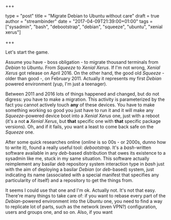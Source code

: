 +++

type = "post"
title = "Migrate Debian to Ubuntu without care"
draft = true
author = "streambinder"
date = "2017-04-09T21:39:00+01:00"
tags = ["sysadmin", "bash", "debootstrap", "debian", "squeeze", "ubuntu", "xenial xerus"]

+++

Let's start the game.

Assume you have - boss obligation - to migrate thousand terminals from *Debian* to *Ubuntu*. From *Squeeze* to *Xenial Xerus*.
If I'm not wrong, *Xenial Xerus* got release on April 2016. On the other hand, the good old *Squeeze* - older than good -, on February 2011. Actually it represents my first *Debian* powered environment (yup, I'm just a teenager).

Between 2011 and 2016 lots of things happened and changed, but do not digress: you have to make a migration.
This activity is parameterized by the fact you cannot actively touch **any** of these devices. You have to make something working so good you just have to run it and it will make any *Squeeze*-powered device boot into a *Xenial Xerus* one, just with a reboot (it's a not **a** *Xenial Xerus*, but **that** specific one with **that** specific package versions). Oh, and if it fails, you want a least to come back safe on the *Squeeze* one.

After some quick researches online (*online* is so 00s - or 2000s, dunno how to write it), found a really useful tool: *debootstrap*.
It's a *bash*-written software available in any *deb*-based distribution that owes its existence to a sysadmin like me, stuck in my same situation.
This software actually reimplement any basilar *deb* repository system interaction type in *bash* just with the aim of deploying a basilar *Debian* (or *deb*-based) system, just indicating its name (associated with a special manifest that specifies any particularity of itself) and a repository to get the things from.

It seems I could use that one and I'm ok. Actually not. It's not that easy.
There're many things to take care of: if you want to rebase every part of the *Debian*-powered environment into the *Ubuntu* one, you need to find a way to replicate lot of parts, such as the network (even VPN?) configuration, users and groups one, and so on. Also, if you want
